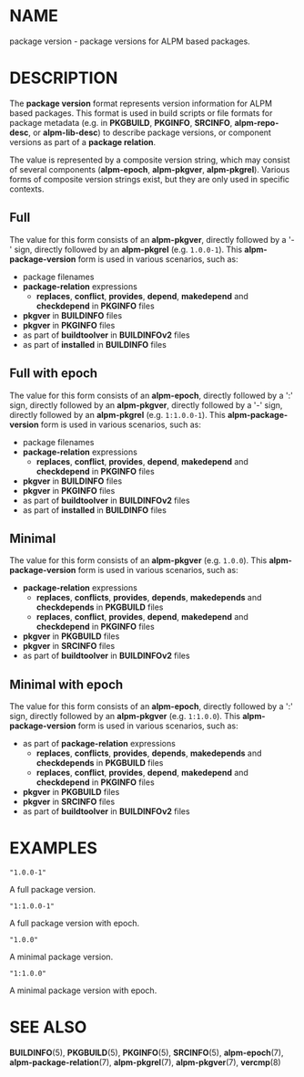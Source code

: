 # NAME

package version - package versions for ALPM based packages.

# DESCRIPTION

The **package version** format represents version information for ALPM based packages.
This format is used in build scripts or file formats for package metadata (e.g. in **PKGBUILD**, **PKGINFO**, **SRCINFO**, **alpm-repo-desc**, or **alpm-lib-desc**) to describe package versions, or component versions as part of a **package relation**.

The value is represented by a composite version string, which may consist of several components (**alpm-epoch**, **alpm-pkgver**, **alpm-pkgrel**).
Various forms of composite version strings exist, but they are only used in specific contexts.

## Full

The value for this form consists of an **alpm-pkgver**, directly followed by a '-' sign, directly followed by an **alpm-pkgrel** (e.g. `1.0.0-1`).
This **alpm-package-version** form is used in various scenarios, such as:

- package filenames
- **package-relation** expressions
  - **replaces**, **conflict**, **provides**, **depend**, **makedepend** and **checkdepend** in **PKGINFO** files
- **pkgver** in **BUILDINFO** files
- **pkgver** in **PKGINFO** files
- as part of **buildtoolver** in **BUILDINFOv2** files
- as part of **installed** in **BUILDINFO** files

## Full with epoch

The value for this form consists of an **alpm-epoch**, directly followed by a ':' sign, directly followed by an **alpm-pkgver**, directly followed by a '-' sign, directly followed by an **alpm-pkgrel** (e.g. `1:1.0.0-1`).
This **alpm-package-version** form is used in various scenarios, such as:

- package filenames
- **package-relation** expressions
  - **replaces**, **conflict**, **provides**, **depend**, **makedepend** and **checkdepend** in **PKGINFO** files
- **pkgver** in **BUILDINFO** files
- **pkgver** in **PKGINFO** files
- as part of **buildtoolver** in **BUILDINFOv2** files
- as part of **installed** in **BUILDINFO** files

## Minimal

The value for this form consists of an **alpm-pkgver** (e.g. `1.0.0`).
This **alpm-package-version** form is used in various scenarios, such as:

- **package-relation** expressions
  - **replaces**, **conflicts**, **provides**, **depends**, **makedepends** and **checkdepends** in **PKGBUILD** files
  - **replaces**, **conflict**, **provides**, **depend**, **makedepend** and **checkdepend** in **PKGINFO** files
- **pkgver** in **PKGBUILD** files
- **pkgver** in **SRCINFO** files
- as part of **buildtoolver** in **BUILDINFOv2** files

## Minimal with epoch

The value for this form consists of an **alpm-epoch**, directly followed by a ':' sign, directly followed by an **alpm-pkgver** (e.g. `1:1.0.0`).
This **alpm-package-version** form is used in various scenarios, such as:

- as part of **package-relation** expressions
  - **replaces**, **conflicts**, **provides**, **depends**, **makedepends** and **checkdepends** in **PKGBUILD** files
  - **replaces**, **conflict**, **provides**, **depend**, **makedepend** and **checkdepend** in **PKGINFO** files
- **pkgver** in **PKGBUILD** files
- **pkgver** in **SRCINFO** files
- as part of **buildtoolver** in **BUILDINFOv2** files

# EXAMPLES

```
"1.0.0-1"
```

A full package version.

```
"1:1.0.0-1"
```

A full package version with epoch.

```
"1.0.0"
```

A minimal package version.

```
"1:1.0.0"
```

A minimal package version with epoch.

# SEE ALSO

**BUILDINFO**(5), **PKGBUILD**(5), **PKGINFO**(5), **SRCINFO**(5), **alpm-epoch**(7), **alpm-package-relation**(7), **alpm-pkgrel**(7), **alpm-pkgver**(7), **vercmp**(8)

